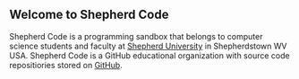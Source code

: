 ## Welcome to Shepherd Code

Shepherd Code is a programming sandbox that belongs to computer science students and faculty at [Shepherd University](https://www.shepherd.edu) in Shepherdstown WV USA. Shepherd Code is a GitHub educational organization with source code repositiories stored on [GitHub](https://github.com/ShepherdCode). 

